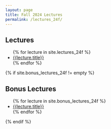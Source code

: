 ```yaml
---
layout: page
title: Fall 2024 Lectures
permalink: /lectures_24f/
---
```


## Lectures

<ul>
  {% for lecture in site.lectures_24f %}
    <li>
      <a href="{{site.url}}{{lecture.url}}">{{lecture.title}}</a>
    </li>
  {% endfor %}
</ul>

{% if site.bonus_lectures_24f != empty %}
  ## Bonus Lectures

  <ul>
    {% for lecture in site.bonus_lectures_24f %}
      <li>
        <a href="{{site.url}}{{lecture.url}}">{{lecture.title}}</a>
      </li>
    {% endfor %}
  </ul>
{% endif %}
